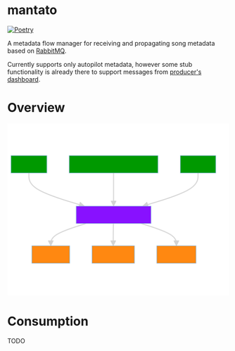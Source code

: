 # mantato
[![Poetry](https://img.shields.io/endpoint?url=https://python-poetry.org/badge/v0.json)](https://python-poetry.org/)

A metadata flow manager for receiving and propagating song metadata based on [RabbitMQ](https://www.rabbitmq.com/).

Currently supports only autopilot metadata, however some stub functionality is already there to support messages from [producer's dashboard](https://github.com/UoC-Radio/py-producers-dashboard).

# Overview
![Mantato sketch](./docs/mantato-sketch.svg)

# Consumption

TODO
